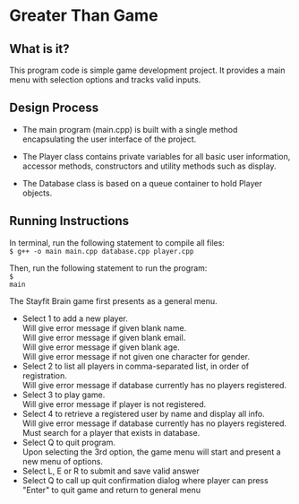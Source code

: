 Greater Than Game
=================

What is it?
-----------

This program code is simple game development project. It provides
a main menu with selection options and tracks valid inputs.


Design Process
--------------

* The main program (main.cpp) is built with a single method 
  encapsulating the user interface of the project. 

* The Player class contains private variables for all basic user 
  information, accessor methods, constructors and utility methods such 
  as display. 

* The Database class is based on a queue container to hold Player objects.


Running Instructions
--------------------
  
In terminal, run the following statement to compile all files:<br />
<code>$ g++ -o main main.cpp database.cpp player.cpp</code>

Then, run the following statement to run the program:<br />
<code>$ main</code>
  
The Stayfit Brain game first presents as a general menu.
* Select 1 to add a new player.<br />
    Will give error message if given blank name.<br />
    Will give error message if given blank email.<br />
    Will give error message if given blank age.<br />
    Will give error message if not given one character for gender.<br />
* Select 2 to list all players in comma-separated list, in order of registration.<br />
    Will give error message if database currently has no players 
    registered.<br />
* Select 3 to play game.<br />
    Will give error message if player is not registered.<br />
* Select 4 to retrieve a registered user by name and display all info.<br />
    Will give error message if database currently has no players 
    registered.<br />
    Must search for a player that exists in database.<br />
* Select Q to quit program.<br />
   Upon selecting the 3rd option, the game menu will start and present
   a new menu of options.<br />
* Select L, E or R to submit and save valid answer<br />
* Select Q to call up quit confirmation dialog where player can press<br />
   "Enter" to quit game and return to general menu<br />
